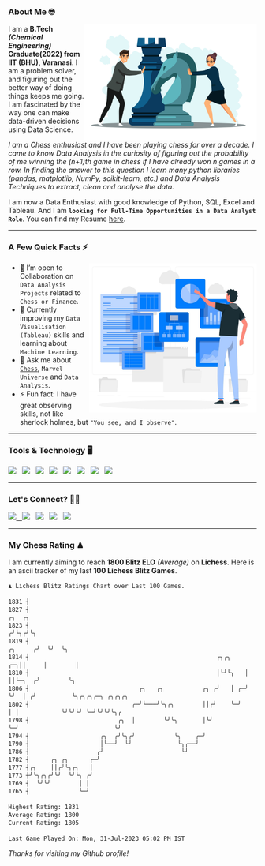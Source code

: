 ### About Me 🤓
<img align="right" alt="Coding" width="350" src="https://github.com/Laxman-Lakhan/Laxman-Lakhan/blob/master/Assets/Chess_Vector.jpg">   

I am a **B.Tech** _**(Chemical Engineering)**_ **Graduate(2022) from IIT (BHU), Varanasi**. I am a problem solver, and figuring out the better way of doing things keeps me going. I am fascinated by the way one can make data-driven decisions using Data Science. 

_I am a Chess enthusiast and I have been playing chess for over a decade. I came to know Data Analysis in the curiosity of figuring out the probability of me winning the (n+1)th game in chess if I have already won n games in a row. In finding the answer to this question I learn many python libraries (pandas, matplotlib, NumPy, scikit-learn, etc.) and Data Analysis Techniques to extract, clean and analyse the data._

I am now a Data Enthusiast with good knowledge of Python, SQL, Excel and Tableau. And I am **`looking for Full-Time Opportunities in a Data Analyst Role`**. You can find my Resume
 [here](https://drive.google.com/file/d/1UIOoogRLj5eGQFQBkuvMmTISZVdl2Ok7/view?usp=sharing).


---

### A Few Quick Facts ⚡️
<img align="right" alt="Coding" width="340" src="https://github.com/Laxman-Lakhan/Laxman-Lakhan/blob/master/Assets/Data_Vector.jpg">   

- 🤝 I’m open to Collaboration on `Data Analysis Projects` related to `Chess or Finance`.
- 📖 Currently improving my `Data Visualisation (Tableau)` skills and learning about `Machine Learning`.
- 💬 Ask me about [`Chess`](https://lichess.org/@/YourKingIsInDanger), `Marvel Universe` and `Data Analysis`.
- ⚡️ Fun fact: I have great observing skills, not like sherlock holmes, but `"You see, and I observe"`.

---
### Tools & Technology 🖥

<img src="https://img.shields.io/badge/Python-white?logo=Python&logoColor=ColorName&style=ShieldStyle" /> &nbsp;
<img src="https://img.shields.io/badge/MySQL-white?logo=MySQL&logoColor=ColorName&style=ShieldStyle" /> &nbsp;
<img src="https://img.shields.io/badge/Tableau-white?logo=Tableau&logoColor=ColorName&style=ShieldStyle" /> &nbsp;
<img src="https://img.shields.io/badge/Excel-white?logo=Microsoft+Excel&logoColor=196F3D&style=ShieldStyle" /> &nbsp;
<img src="https://img.shields.io/badge/Jupyter-white?logo=Jupyter&logoColor=ColorName&style=ShieldStyle" /> &nbsp;
<img src="https://img.shields.io/badge/pandas-white?logo=Pandas&logoColor=000080&style=ShieldStyle" /> &nbsp;
<img src="https://img.shields.io/badge/numpy-white?logo=Numpy&logoColor=85C1E9&style=ShieldStyle" /> &nbsp;
<img src="https://img.shields.io/badge/scikit learn-white?logo=Scikit+Learn&logoColor=ColorName&style=ShieldStyle" /> &nbsp;



---

### Let's Connect? 🫳🏻

<a href="mailto:laxmansingh.lakhan@gmail.com"> <img src="https://img.icons8.com/fluent/48/000000/gmail.png" width="3.5%"/> &nbsp;
[<img src="https://img.icons8.com/color/48/000000/linkedin.png" width="3.5%"/>](https://www.linkedin.com/in/laxman-lakhan/)  &nbsp;
[<img src="https://img.icons8.com/fluent/48/000000/facebook-new.png" width="3.5%"/>](https://www.facebook.com/s.laxmanlakhan/)  &nbsp;
[<img src="https://img.icons8.com/fluent/48/000000/instagram-new.png" width="3.5%"/>](https://www.instagram.com/laxman.lakhan/)  &nbsp;
[<img src="https://img.icons8.com/color/48/000000/twitter.png" width="3.5%"/>](https://twitter.com/laxman__lakhan)  &nbsp;

 ---
  
### My Chess Rating ♟
  
I am currently aiming to reach **1800 Blitz ELO** *(Average)* on **Lichess**. Here is an ascii tracker of my last **100 Lichess Blitz Games**.

  ```
  ♟︎ 𝙻𝚒𝚌𝚑𝚎𝚜𝚜 𝙱𝚕𝚒𝚝𝚣 𝚁𝚊𝚝𝚒𝚗𝚐𝚜 𝙲𝚑𝚊𝚛𝚝 𝚘𝚟𝚎𝚛 𝙻𝚊𝚜𝚝 𝟷00 𝙶𝚊𝚖𝚎𝚜.
  
1831 ┤
1827 ┤                                                                         ╭╮  ╭╮
1823 ┤                                                                        ╭╯╰╮╭╯╰╮
1819 ┤                                                                ╭╮     ╭╯  ╰╯  ╰╮
1814 ┤                                                     ╭╮╭╮    ╭─╮││     │        │
1810 ┤                                                     │╰╯╰╮   │ ││╰─╮  ╭╯        ╰╮
1806 ┤                               ╭╮   ╭╮           ╭╮ ╭╯   │ ╭─╯ ╰╯  │ ╭╯          ╰╮╭╮╭╮╭─╮ ╭╮╭╮╭╮
1802 ┤                             ╭─╯╰───╯╰╮╭╮        ││╭╯    ╰─╯       │ │            ╰╯╰╯╰╯ ╰─╯╰╯╰╯╰╮╭
1798 ┤                         ╭╮  │        ╰╯╰╮       │╰╯               ╰─╯                           ╰╯
1794 ┤                    ╭╮  ╭╯╰╮╭╯           ╰╮    ╭─╯
1790 ┤                    │╰──╯  ╰╯             ╰╮╭──╯
1786 ┤                   ╭╯                      ╰╯
1782 ┤      ╭╮ ╭╮      ╭─╯
1777 ┤╭╮    ││╭╯╰╮╭╮   │
1773 ┼╯╰╮╭╮╭╯╰╯  ╰╯╰╮ ╭╯
1769 ┤  ╰╯╰╯        │ │
1765 ┤              ╰─╯ 

Highest Rating: 1831
Average Rating: 1800
Current Rating: 1805 

Last Game Played On: Mon, 31-Jul-2023 05:02 PM IST
  ```
  
  
*Thanks for visiting my Github profile!*
